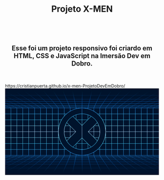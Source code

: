 <h1 align= "center">Projeto X-MEN</h1>
<br>
<br>
<br>
<h2 align= "center">Esse foi um projeto responsivo foi criardo em HTML, CSS e JavaScript na Imersão Dev em Dobro. </h2>
<br>
<br>
<link align= "center"> https://cristianpuerta.github.io/x-men-ProjetoDevEmDobro/</link>

<img src= "https://github.com/CristianPuerta/x-men-ProjetoDevEmDobro/blob/main/src/imagens/bg-desktop.jpg?raw=true"/>

